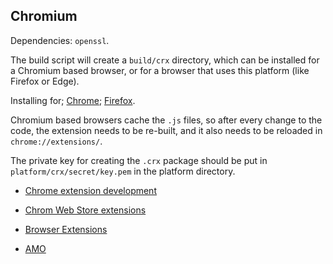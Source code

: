 ## Chromium ##

Dependencies: `openssl`.

The build script will create a `build/crx` directory, which can be installed for a Chromium based browser, or for a browser that uses this platform (like Firefox or Edge).

Installing for; [Chrome](https://developer.chrome.com/extensions/getstarted#unpacked); [Firefox](https://developer.mozilla.org/en-US/docs/Mozilla/Add-ons/WebExtensions/Temporary_Installation_in_Firefox).

Chromium based browsers cache the `.js` files, so after every change to the code, the extension needs to be re-built, and it also needs to be reloaded in `chrome://extensions/`.

The private key for creating the `.crx` package should be put in `platform/crx/secret/key.pem` in the platform directory.

* [Chrome extension development](https://developer.chrome.com/extensions/overview)
* [Chrom Web Store extensions](https://chrome.google.com/webstore/category/extensions)

* [Browser Extensions](https://developer.mozilla.org/en-US/docs/Mozilla/Add-ons/WebExtensions)
* [AMO](https://addons.mozilla.org/en-US/firefox/)
